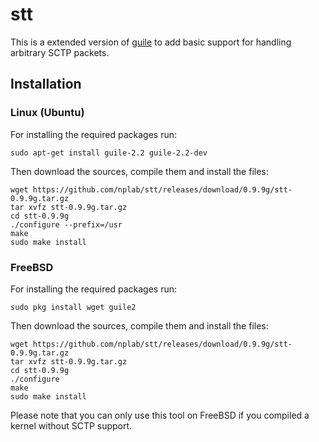 # stt
This is a extended version of [guile](https://www.gnu.org/software/guile/) to add basic support for
handling arbitrary SCTP packets.

## Installation
### Linux (Ubuntu)
For installing the required packages run:
```
sudo apt-get install guile-2.2 guile-2.2-dev
```
Then download the sources, compile them and install the files:
```
wget https://github.com/nplab/stt/releases/download/0.9.9g/stt-0.9.9g.tar.gz
tar xvfz stt-0.9.9g.tar.gz
cd stt-0.9.9g
./configure --prefix=/usr
make
sudo make install
```
### FreeBSD
For installing the required packages run:
```
sudo pkg install wget guile2
```
Then download the sources, compile them and install the files:
```
wget https://github.com/nplab/stt/releases/download/0.9.9g/stt-0.9.9g.tar.gz
tar xvfz stt-0.9.9g.tar.gz
cd stt-0.9.9g
./configure
make
sudo make install
```
Please note that you can only use this tool on FreeBSD if you compiled a kernel without SCTP support.
